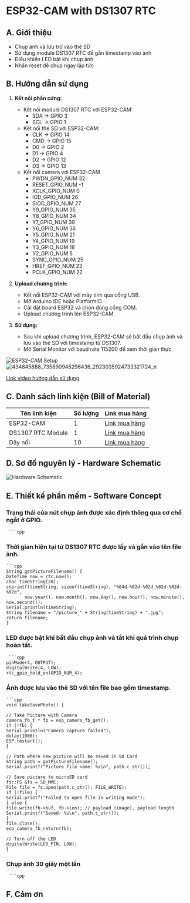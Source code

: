 # ESP32-CAM with DS1307 RTC

## A. Giới thiệu

- Chụp ảnh và lưu trữ vào thẻ SD
- Sử dụng module DS1307 RTC để gắn timestamp vào ảnh
- Điều khiển LED bật khi chụp ảnh
- Nhấn reset để chụp ngay lập tức

## B. Hướng dẫn sử dụng

1. **Kết nối phần cứng:**
   - Kết nối module DS1307 RTC với ESP32-CAM:
     - SDA -> GPIO 3
     - SCL -> GPIO 1
   - Kết nối thẻ SD với ESP32-CAM:
     - CLK -> GPIO 14
     - CMD -> GPIO 15
     - D0 -> GPIO 2
     - D1 -> GPIO 4
     - D2 -> GPIO 12
     - D3 -> GPIO 13
   - Kết nối camera với ESP32-CAM
     -  PWDN_GPIO_NUM     32
     -  RESET_GPIO_NUM    -1
     -  XCLK_GPIO_NUM      0
     -  IOD_GPIO_NUM     26
     -  SIOC_GPIO_NUM     27
     -  Y9_GPIO_NUM       35
     -  Y8_GPIO_NUM       34
     -  Y7_GPIO_NUM       39
     -  Y6_GPIO_NUM       36
     -  Y5_GPIO_NUM       21
     -  Y4_GPIO_NUM       19
     -  Y3_GPIO_NUM       18
     -  Y2_GPIO_NUM        5
     -  SYNC_GPIO_NUM    25
     -  HREF_GPIO_NUM     23
     -  PCLK_GPIO_NUM     22

2. **Upload chương trình:**
   - Kết nối ESP32-CAM với máy tính qua cổng USB.
   - Mở Arduino IDE hoặc PlatformIO.
   - Cài đặt board ESP32 và chọn đúng cổng COM.
   - Upload chương trình lên ESP32-CAM.

3. **Sử dụng:**
   - Sau khi upload chương trình, ESP32-CAM sẽ bắt đầu chụp ảnh và lưu vào thẻ SD với timestamp từ DS1307.
   - Mở Serial Monitor với baud rate 115200 để xem thời gian thực.

![ESP32-CAM Setup](link-to-your-image)
![434845888_735890945296436_2923035924733321724_n](https://github.com/Tdha2605/Embedded-System/assets/109448448/0964cd01-b5c2-44f5-8060-a408da88a407)


[Link video hướng dẫn sử dụng](https://www.youtube.com/watch?v=your-video-link)

## C. Danh sách linh kiện (Bill of Material)

| Tên linh kiện         | Số lượng | Link mua hàng                                        |
|-----------------------|----------|-----------------------------------------------------|
| ESP32-CAM             | 1        | [Link mua hàng](https://bit.ly/ESP32-CAMMB)  |
| DS1307 RTC Module     | 1        | [Link mua hàng](https://nshopvn.com/product/module-thoi-gian-thuc-rtc-ds1307/)     |
| Dây nối               | 10       | [Link mua hàng](https://bit.ly/Daynoi) |

## D. Sơ đồ nguyên lý - Hardware Schematic

![Hardware Schematic](link-to-your-schematic-image)

## E. Thiết kế phần mềm - Software Concept

### Trạng thái của nút chụp ảnh được xác định thông qua cơ chế ngắt ở GPIO.
     ```cpp


### Thời gian hiện tại từ DS1307 RTC được lấy và gắn vào tên file ảnh.
    ```cpp
    String getPictureFilename() {
    DateTime now = rtc.now();
    char timeString[20];
    snprintf(timeString, sizeof(timeString), "%04d-%02d-%02d_%02d-%02d-%02d",
           now.year(), now.month(), now.day(), now.hour(), now.minute(), now.second());
    Serial.println(timeString);
    String filename = "/picture_" + String(timeString) + ".jpg";
    return filename;
    }

### LED được bật khi bắt đầu chụp ảnh và tắt khi quá trình chụp hoàn tất.
     ```cpp
    pinMode(4, OUTPUT);
    digitalWrite(4, LOW);
    rtc_gpio_hold_en(GPIO_NUM_4);

### Ảnh được lưu vào thẻ SD với tên file bao gồm timestamp.
    ```cpp
    void takeSavePhoto() {

    // Take Picture with Camera
    camera_fb_t * fb = esp_camera_fb_get();
    if (!fb) {
    Serial.println("Camera capture failed");
    delay(1000);
    ESP.restart();
    }

    // Path where new picture will be saved in SD Card
    String path = getPictureFilename();
    Serial.printf("Picture file name: %s\n", path.c_str());

    // Save picture to microSD card
    fs::FS &fs = SD_MMC;
    File file = fs.open(path.c_str(), FILE_WRITE);
    if (!file) {
    Serial.printf("Failed to open file in writing mode");
    } else {
    file.write(fb->buf, fb->len); // payload (image), payload length
    Serial.printf("Saved: %s\n", path.c_str());
    }
    file.close();
    esp_camera_fb_return(fb);

    // Turn off the LED
    digitalWrite(LED_PIN, LOW);
    }
### Chụp ảnh 30 giây một lần
     ```cpp
     


    
## F. Cảm ơn
